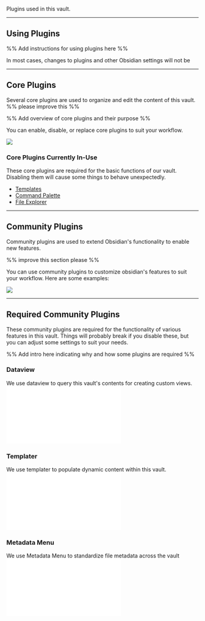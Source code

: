 
Plugins used in this vault.

---

## Using Plugins

%% Add instructions for using plugins here %%

In most cases, changes to plugins and other Obsidian settings will not be 

---

## Core Plugins

Several core plugins are used to organize and edit the content of this vault. %% please improve this %%

%% Add overview of core plugins and their purpose %%

You can enable, disable, or replace core plugins to suit your workflow. 

![](https://youtu.be/eOsL2eP-N6g)

### Core Plugins Currently In-Use

These core plugins are required for the basic functions of our vault. Disabling them will cause some things to behave unexpectedly.

- [Templates](https://help.obsidian.md/Plugins/Templates)
- [Command Palette](https://help.obsidian.md/Plugins/Command+palette)
- [File Explorer](https://help.obsidian.md/Plugins/File+explorer)

---

## Community Plugins

Community plugins are used to extend Obsidian's functionality to enable new features.

%% improve this section please  %%

You can use community plugins to customize obsidian's features to suit your workflow. Here are some examples:

![](https://youtu.be/3UMncGbocAU)

---

## Required Community Plugins

These community plugins are required for the functionality of various features in this vault. Things will probably break if you disable these, but you can adjust some settings to suit your needs.

%% Add intro here indicating why and how some plugins are required %%

### Dataview
We use dataview to query this vault's contents for creating custom views.
![](tools/plugin-notes/dataview/dataview.md)

### Templater
We use templater to populate dynamic content within this vault. 
![](tools/plugin-notes/templater/templater.md)

### Metadata Menu
We use Metadata Menu to standardize file metadata across the vault
![](tools/plugin-notes/metadata-menu/metadata-menu.md)